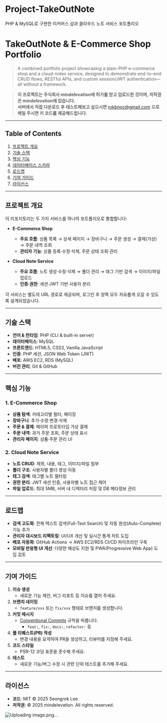 # Project-TakeOutNote
PHP & MySQL로 구현한 이커머스 샵과 클라우드 노트 서비스 포트폴리오

# TakeOutNote & E-Commerce Shop Portfolio

> A combined portfolio project showcasing a plain-PHP e-commerce shop and a cloud-notes service, designed to demonstrate end-to-end CRUD flows, RESTful APIs, and custom session/JWT authentication—all without a framework.

> **이 프로젝트는 주식회사 mindelevation에 허가를 받고 업로드한 것이며, 저작권은 mindelevation에 있습니다.**  
> **서버에서 직접 다운로드 후 테스트해보고 싶으시면** rokbnoc@gmail.com **으로 메일 주시면 키 코드를 제공해드립니다.**

---

## Table of Contents

1. [프로젝트 개요](#프로젝트-개요)  
2. [기술 스택](#기술-스택)  
3. [핵심 기능](#핵심-기능)  
4. [데이터베이스 스키마](#데이터베이스-스키마)  
5. [로드맵](#로드맵)  
6. [기여 가이드](#기여-가이드)  
7. [라이선스](#라이선스)  

---

## 프로젝트 개요

이 리포지토리는 두 가지 서비스를 하나의 포트폴리오로 통합합니다:

- **E-Commerce Shop**  
  - **주요 흐름**: 상품 목록 → 상세 페이지 → 장바구니 → 주문 생성 → 결제(가상) → 주문 내역 조회  
  - **관리자 기능**: 상품 등록·수정·삭제, 주문 상태 조회·관리  

- **Cloud Note Service**  
  - **주요 흐름**: 노트 생성·수정·삭제 → 폴더 관리 → 태그 기반 검색 → 이미지/파일 업로드  
  - **인증·권한**: 세션·JWT 기반 사용자 분리  

각 서비스는 별도의 URL 경로로 제공되며, 로그인 후 양쪽 모두 자유롭게 오갈 수 있도록 설계되었습니다.

---

## 기술 스택

- **언어 & 런타임**: PHP (CLI & built-in server)  
- **데이터베이스**: MySQL  
- **프론트엔드**: HTML5, CSS3, Vanilla JavaScript  
- **인증**: PHP 세션, JSON Web Token (JWT)  
- **배포**: AWS EC2, RDS (MySQL)  
- **버전 관리**: Git & GitHub  

---

## 핵심 기능

### 1. E-Commerce Shop
- **상품 탐색**: 카테고리별 필터, 페이징  
- **장바구니**: 추가·수량 변경·삭제  
- **주문 & 결제**: 페이퍼 프로토타입 가상 결제  
- **주문 내역**: 과거 주문 조회, 주문 상태 표시  
- **관리자 페이지**: 상품·주문 관리 UI  

### 2. Cloud Note Service
- **노트 CRUD**: 제목, 내용, 태그, 이미지/파일 첨부  
- **폴더 구조**: 사용자별 폴더 생성·이동  
- **태그 검색**: 태그별 노트 필터링  
- **권한 분리**: JWT 세션 인증, 사용자별 노트 접근 제어  
- **파일 업로드**: 최대 5MB, 서버 내 디렉터리 저장 및 DB 메타정보 관리  

---
## 로드맵

- **검색 고도화**: 전체 텍스트 검색(Full-Text Search) 및 자동 완성(Auto-Complete) 기능 추가  
- **관리자 대시보드 리팩토링**: UI/UX 개선 및 실시간 통계 차트 도입  
- **배포 자동화**: GitHub Actions → AWS EC2/RDS CI/CD 파이프라인 구축  
- **모바일 반응형 UI 개선**: 다양한 해상도 지원 및 PWA(Progressive Web App) 도입 검토  

---

## 기여 가이드

1. **이슈 생성**  
   - 새로운 기능 제안, 버그 리포트 등 이슈를 열어 주세요.  
2. **브랜치 네이밍**  
   - `feature/xxx` 또는 `fix/xxx` 형태로 브랜치를 생성합니다.  
3. **커밋 메시지**  
   - [Conventional Commits](https://www.conventionalcommits.org/) 규칙을 따릅니다.  
     - `feat:`, `fix:`, `docs:`, `refactor:` 등  
4. **풀 리퀘스트(PR) 작성**  
   - 변경 내용을 요약하여 PR을 생성하고, 리뷰어를 지정해 주세요.  
5. **코드 스타일**  
   - PSR-12 코딩 표준을 준수해 주세요.  
6. **테스트**  
   - 새로운 기능/버그 수정 시 관련 단위 테스트를 추가해 주세요.  

---

## 라이선스

- **코드**: MIT © 2025 Seongrok Lee  
- **저작권**: © 2025 mindelevation. All rights reserved.  

![Uploading image.png…]()

